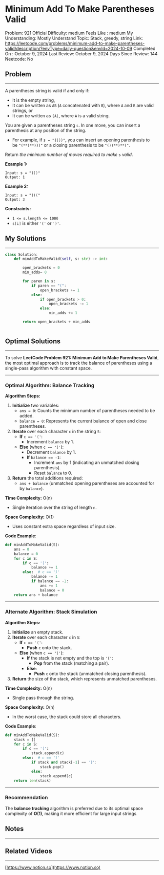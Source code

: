 # Minimum Add To Make Parentheses Valid

Problem: 921
Official Difficulty: medium
Feels Like : medium
My Understanding: Mostly Understand
Topic: Stack, greedy, string
Link: https://leetcode.com/problems/minimum-add-to-make-parentheses-valid/description/?envType=daily-question&envId=2024-10-09
Completed On : October 9, 2024
Last Review: October 9, 2024
Days Since Review: 144
Neetcode: No

## Problem

---

A parentheses string is valid if and only if:

- It is the empty string,
- It can be written as `AB` (`A` concatenated with `B`), where `A` and `B` are valid strings, or
- It can be written as `(A)`, where `A` is a valid string.

You are given a parentheses string `s`. In one move, you can insert a parenthesis at any position of the string.

- For example, if `s = "()))"`, you can insert an opening parenthesis to be `"(**(**)))"` or a closing parenthesis to be `"())**)**)"`.

Return *the minimum number of moves required to make* `s` *valid*.

**Example 1:**

```
Input: s = "())"
Output: 1

```

**Example 2:**

```
Input: s = "((("
Output: 3

```

**Constraints:**

- `1 <= s.length <= 1000`
- `s[i]` is either `'('` or `')'`.

## My Solutions

---

```python
class Solution:
    def minAddToMakeValid(self, s: str) -> int:

        open_brackets = 0
        min_adds= 0

        for paren in s:
            if paren == "(":
                open_brackets += 1
            else:
                if open_brackets > 0:
                    open_brackets -= 1
                else:
                    min_adds += 1

        return open_brackets + min_adds
```

```python

```

## Optimal Solutions

---

To solve **LeetCode Problem 921: Minimum Add to Make Parentheses Valid**, the most optimal approach is to track the balance of parentheses using a single-pass algorithm with constant space.

---

### **Optimal Algorithm: Balance Tracking**

**Algorithm Steps:**

1. **Initialize** two variables:
    - `ans = 0`: Counts the minimum number of parentheses needed to be added.
    - `balance = 0`: Represents the current balance of open and close parentheses.
2. **Iterate** over each character `c` in the string `S`:
    - **If** `c == '('`:
        - Increment `balance` by 1.
    - **Else** (when `c == ')'`):
        - Decrement `balance` by 1.
        - **If** `balance == -1`:
            - Increment `ans` by 1 (indicating an unmatched closing parenthesis).
            - Reset `balance` to 0.
3. **Return** the total additions required:
    - `ans + balance` (unmatched opening parentheses are accounted for by `balance`).

**Time Complexity:** O(n)

- Single iteration over the string of length `n`.

**Space Complexity:** O(1)

- Uses constant extra space regardless of input size.

**Code Example:**

```python
def minAddToMakeValid(S):
    ans = 0
    balance = 0
    for c in S:
        if c == '(':
            balance += 1
        else:  # c == ')'
            balance -= 1
            if balance == -1:
                ans += 1
                balance = 0
    return ans + balance

```

---

### **Alternate Algorithm: Stack Simulation**

**Algorithm Steps:**

1. **Initialize** an empty stack.
2. **Iterate** over each character `c` in `S`:
    - **If** `c == '('`:
        - **Push** `c` onto the stack.
    - **Else** (when `c == ')'`):
        - **If** the stack is not empty and the top is `'('`:
            - **Pop** from the stack (matching a pair).
        - **Else**:
            - **Push** `c` onto the stack (unmatched closing parenthesis).
3. **Return** the size of the stack, which represents unmatched parentheses.

**Time Complexity:** O(n)

- Single pass through the string.

**Space Complexity:** O(n)

- In the worst case, the stack could store all characters.

**Code Example:**

```python
def minAddToMakeValid(S):
    stack = []
    for c in S:
        if c == '(':
            stack.append(c)
        else:  # c == ')'
            if stack and stack[-1] == '(':
                stack.pop()
            else:
                stack.append(c)
    return len(stack)

```

---

### **Recommendation**

The **balance tracking** algorithm is preferred due to its optimal space complexity of **O(1)**, making it more efficient for large input strings.

## Notes

---

 

## Related Videos

---

[https://www.notion.so](https://www.notion.so)